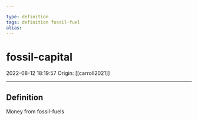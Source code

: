 ```yaml
---

type: definition
tags: definition fossil-fuel
alias:
---
```


# fossil-capital

2022-08-12 18:19:57
Origin: [[carroll2021]]

---

## Definition

Money from fossil-fuels
